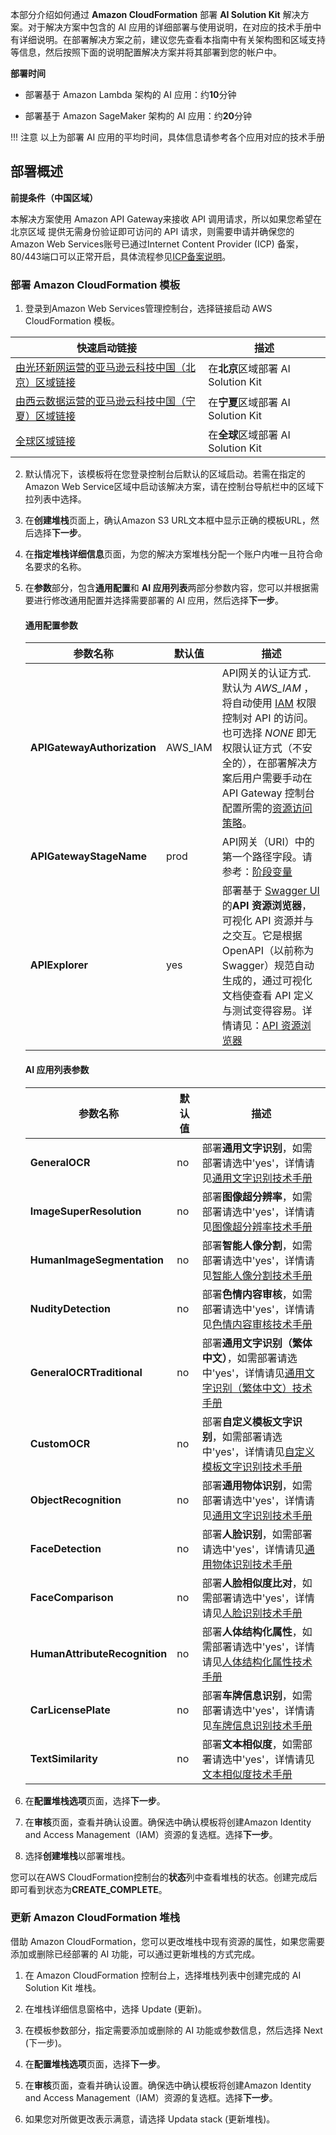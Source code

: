 本部分介绍如何通过 **Amazon CloudFormation** 部署 **AI Solution Kit** 解决方案。对于解决方案中包含的 AI 应用的详细部署与使用说明，在对应的技术手册中有详细说明。在部署解决方案之前，建议您先查看本指南中有关架构图和区域支持等信息，然后按照下面的说明配置解决方案并将其部署到您的帐户中。

**部署时间**

- 部署基于 Amazon Lambda 架构的 AI 应用：约**10**分钟

- 部署基于 Amazon SageMaker 架构的 AI 应用：约**20**分钟

!!! 注意
    以上为部署 AI 应用的平均时间，具体信息请参考各个应用对应的技术手册

## 部署概述

**前提条件（中国区域）**

本解决方案使用 Amazon API Gateway来接收 API 调用请求，所以如果您希望在 北京区域 提供无需身份验证即可访问的 API 请求，则需要申请并确保您的Amazon Web Services账号已通过Internet Content Provider (ICP) 备案，80/443端口可以正常开启，具体流程参见[ICP备案说明](https://s3.cn-north-1.amazonaws.com.cn/sinnetcloud/ICP+recordal/ICP%E5%A4%87%E6%A1%88%E8%AF%B4%E6%98%8E.pdf)。

### 部署 Amazon CloudFormation 模板

1. 登录到Amazon Web Services管理控制台，选择链接启动 AWS CloudFormation 模板。

| 快速启动链接 | 描述 |
| ---------- | --- |
| [由光环新网运营的亚马逊云科技中国（北京）区域链接][template-china1] |  在**北京**区域部署 AI Solution Kit |
| [由西云数据运营的亚马逊云科技中国（宁夏）区域链接][template-china2] |  在**宁夏**区域部署 AI Solution Kit |
| [全球区域链接][template-global] |  在**全球**区域部署 AI Solution Kit  |

2. 默认情况下，该模板将在您登录控制台后默认的区域启动。若需在指定的Amazon Web Service区域中启动该解决方案，请在控制台导航栏中的区域下拉列表中选择。

3. 在**创建堆栈**页面上，确认Amazon S3 URL文本框中显示正确的模板URL，然后选择**下一步**。

4. 在**指定堆栈详细信息**页面，为您的解决方案堆栈分配一个账户内唯一且符合命名要求的名称。

5. 在**参数**部分，包含**通用配置**和 **AI 应用列表**两部分参数内容，您可以并根据需要进行修改通用配置并选择需要部署的 AI 应用，然后选择**下一步**。

    #### **通用配置参数**

    |  参数名称   |  默认值 |  描述 |
    |  ----------  | ---------| -----------  |
    | **APIGatewayAuthorization**  | AWS_IAM  | API网关的认证方式. 默认为 *AWS_IAM* ，将自动使用 [IAM](https://docs.aws.amazon.com/zh_cn/apigateway/latest/developerguide/permissions.html) 权限控制对 API 的访问。也可选择 *NONE* 即无权限认证方式（不安全的），在部署解决方案后用户需要手动在 API Gateway 控制台配置所需的[资源访问策略](https://docs.aws.amazon.com/zh_cn/apigateway/latest/developerguide/apigateway-control-access-to-api.html)。|
    | **APIGatewayStageName**    | prod    | API网关（URI）中的第一个路径字段。请参考：[阶段变量](https://docs.aws.amazon.com/zh_cn/apigateway/latest/developerguide/stage-variables.html) |
    | **APIExplorer**  | yes  | 部署基于 [Swagger UI](https://swagger.io/tools/swagger-ui/) 的**API 资源浏览器**，可视化 API 资源并与之交互。它是根据 OpenAPI（以前称为 Swagger）规范自动生成的，通过可视化文档使查看 API 定义与测试变得容易。详情请见：[API 资源浏览器](api-explorer.md) |

    #### **AI 应用列表参数**

    |  参数名称   |  默认值 |  描述 |
    |  ----------  | ---------| -----------  |
    | **GeneralOCR**  | no  | 部署**通用文字识别**，如需部署请选中'yes'，详情请见[通用文字识别技术手册](deploy-general-ocr.md) |
    | **ImageSuperResolution**  | no  | 部署**图像超分辨率**，如需部署请选中'yes'，详情请见[图像超分辨率技术手册](deploy-image-super-resolution.md) |
    | **HumanImageSegmentation**  | no  | 部署**智能人像分割**，如需部署请选中'yes'，详情请见[智能人像分割技术手册](deploy-human-image-segmentation.md) |
    | **NudityDetection**  | no  | 部署**色情内容审核**，如需部署请选中'yes'，详情请见[色情内容审核技术手册](deploy-nudity-detection.md) |
    | **GeneralOCRTraditional**  | no  | 部署**通用文字识别（繁体中文）**，如需部署请选中'yes'，详情请见[通用文字识别（繁体中文）技术手册](deploy-general-ocr-traditional.md) |
    | **CustomOCR**  | no  | 部署**自定义模板文字识别**，如需部署请选中'yes'，详情请见[自定义模板文字识别技术手册](deploy-custom-ocr.md) |
    | **ObjectRecognition**  | no  | 部署**通用物体识别**，如需部署请选中'yes'，详情请见[通用文字识别技术手册](deploy-object-recognition.md) |
    | **FaceDetection**  | no  | 部署**人脸识别**，如需部署请选中'yes'，详情请见[通用物体识别技术手册](deploy-face-detection.md) |
    | **FaceComparison**  | no  | 部署**人脸相似度比对**，如需部署请选中'yes'，详情请见[人脸识别技术手册](deploy-face-comparison.md) |
    | **HumanAttributeRecognition**  | no  | 部署**人体结构化属性**，如需部署请选中'yes'，详情请见[人体结构化属性技术手册](deploy-human-attribute-recognition.md) |
    | **CarLicensePlate**  | no  | 部署**车牌信息识别**，如需部署请选中'yes'，详情请见[车牌信息识别技术手册](deploy-car-license-plate.md) |
    | **TextSimilarity**  | no  | 部署**文本相似度**，如需部署请选中'yes'，详情请见[文本相似度技术手册](deploy-text_similarity.md) |

6. 在**配置堆栈选项**页面，选择**下一步**。

7. 在**审核**页面，查看并确认设置。确保选中确认模板将创建Amazon Identity and Access Management（IAM）资源的复选框。选择**下一步**。

8. 选择**创建堆栈**以部署堆栈。

您可以在AWS CloudFormation控制台的**状态**列中查看堆栈的状态。创建完成后即可看到状态为**CREATE_COMPLETE**。

### 更新 Amazon CloudFormation 堆栈

借助 Amazon CloudFormation，您可以更改堆栈中现有资源的属性，如果您需要添加或删除已经部署的 AI 功能，可以通过更新堆栈的方式完成。

1. 在 Amazon CloudFormation 控制台上，选择堆栈列表中创建完成的 AI Solution Kit 堆栈。

2. 在堆栈详细信息窗格中，选择 Update (更新)。

3. 在模板参数部分，指定需要添加或删除的 AI 功能或参数信息，然后选择 Next (下一步)。

4. 在**配置堆栈选项**页面，选择**下一步**。

5. 在**审核**页面，查看并确认设置。确保选中确认模板将创建Amazon Identity and Access Management（IAM）资源的复选框。选择**下一步**。

6. 如果您对所做更改表示满意，请选择 Updata stack (更新堆栈)。

[template-china1]:https://cn-north-1.console.amazonaws.cn/cloudformation/home?region=cn-north-1#/stacks/create/template?stackName=AIKitsInferOCRStack&templateURL=https://aws-gcr-solutions.s3.cn-north-1.amazonaws.com.cn/Aws-gcr-ai-solution-kit/v1.2.0/AI-Solution-Kit.template

[template-china2]:https://cn-northwest-1.console.amazonaws.cn/cloudformation/home?region=cn-northwest-1#/stacks/create/template?stackName=AIKitsInferOCRStack&templateURL=https://aws-gcr-solutions.s3.cn-north-1.amazonaws.com.cn/Aws-gcr-ai-solution-kit/v1.2.0/AI-Solution-Kit.template

[template-global]: https://console.aws.amazon.com/cloudformation/home?region=us-east-1#/stacks/create/template?stackName=AIKitsInferOCRStack&templateURL=https://aws-gcr-solutions.s3.amazonaws.com/Aws-gcr-ai-solution-kit/v1.2.0/AI-Solution-Kit.template
